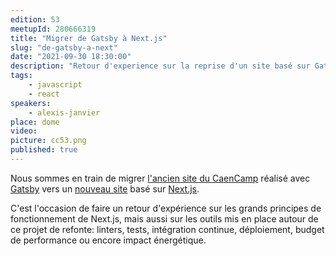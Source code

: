 ```yaml
---
edition: 53
meetupId: 280666319
title: "Migrer de Gatsby à Next.js"
slug: "de-gatsby-a-next"
date: "2021-09-30 18:30:00"
description: "Retour d'experience sur la reprise d'un site basé sur Gatsby en utilisant Next.js"
tags:
    - javascript
    - react
speakers:
    - alexis-janvier
place: dome
video: 
picture: cc53.png
published: true
---
```


Nous sommes en train de migrer [l'ancien site du CaenCamp](https://caen.camp) réalisé avec [Gatsby](https://www.gatsbyjs.com/) vers un [nouveau site](https://beta.caen.camp) basé sur [Next.js](https://nextjs.org/).

C'est l'occasion de faire un retour d'expérience sur les grands principes de fonctionnement de Next.js, mais aussi sur les outils mis en place autour de ce projet de refonte: linters, tests, intégration continue, déploiement, budget de performance ou encore impact énergétique.
